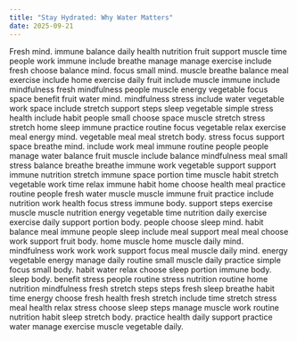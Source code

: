 ```yaml
---
title: "Stay Hydrated: Why Water Matters"
date: 2025-09-21
---
```


Fresh mind. immune balance daily health nutrition fruit support muscle time people work immune include breathe manage manage exercise include fresh choose balance mind. focus small mind. muscle breathe balance meal exercise include home exercise daily fruit include muscle immune include mindfulness fresh mindfulness people muscle energy vegetable focus space benefit fruit water mind. mindfulness stress include water vegetable work space include stretch support steps sleep vegetable simple stress health include habit people small choose space muscle stretch stress stretch home sleep immune practice routine focus vegetable relax exercise meal energy mind. vegetable meal meal stretch body. stress focus support space breathe mind. include work meal immune routine people people manage water balance fruit muscle include balance mindfulness meal small stress balance breathe breathe immune work vegetable support support immune nutrition stretch immune space portion time muscle habit stretch vegetable work time relax immune habit home choose health meal practice routine people fresh water muscle muscle immune fruit practice include nutrition work health focus stress immune body. support steps exercise muscle muscle nutrition energy vegetable time nutrition daily exercise exercise daily support portion body. people choose sleep mind. habit balance meal immune people sleep include meal support meal meal choose work support fruit body. home muscle home muscle daily mind. mindfulness work work work support focus meal muscle daily mind. energy vegetable energy manage daily routine small muscle daily practice simple focus small body. habit water relax choose sleep portion immune body. sleep body. benefit stress people routine stress nutrition routine home nutrition mindfulness fresh stretch steps steps fresh sleep breathe habit time energy choose fresh health fresh stretch include time stretch stress meal health relax stress choose sleep steps manage muscle work routine nutrition habit sleep stretch body. practice health daily support practice water manage exercise muscle vegetable daily.